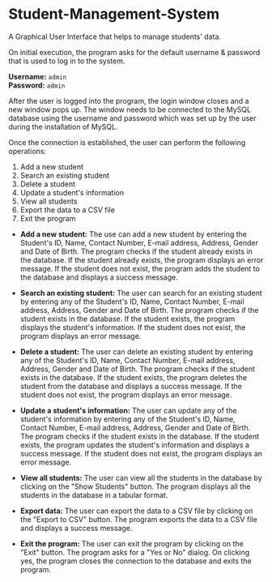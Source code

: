 # Student-Management-System

A Graphical User Interface that helps to manage students' data.

On initial execution, the program asks for the default username & password that is used to log in to the system. 

**Username:** ```admin```<br>
**Password:** ```admin```

After the user is logged into the program, the login window closes and a new window pops up. The window needs to be connected to the MySQL database using the username and password which was set up by the user during the installation of MySQL.

Once the connection is established, the user can perform the following operations:

1.  Add a new student
2.  Search an existing student
3.  Delete a student
4.  Update a student's information
5.  View all students
6.  Export the data to a CSV file
7.  Exit the program

* **Add a new student:** The use can add a new student by entering the Student's ID, Name, Contact Number, E-mail address, Address, Gender and Date of Birth. The program checks if the student already exists in the database. If the student already exists, the program displays an error message. If the student does not exist, the program adds the student to the database and displays a success message.


* **Search an existing student:** The user can search for an existing student by entering any of the Student's ID, Name, Contact Number, E-mail address, Address, Gender and Date of Birth. The program checks if the student exists in the database. If the student exists, the program displays the student's information. If the student does not exist, the program displays an error message.


* **Delete a student:** The user can delete an existing student by entering any of the Student's ID, Name, Contact Number, E-mail address, Address, Gender and Date of Birth. The program checks if the student exists in the database. If the student exists, the program deletes the student from the database and displays a success message. If the student does not exist, the program displays an error message.


* **Update a student's information:** The user can update any of the student's information by entering any of the Student's ID, Name, Contact Number, E-mail address, Address, Gender and Date of Birth. The program checks if the student exists in the database. If the student exists, the program updates the student's information and displays a success message. If the student does not exist, the program displays an error message.


* **View all students:** The user can view all the students in the database by clicking on the "Show Students" button. The program displays all the students in the database in a tabular format.


* **Export data:** The user can export the data to a CSV file by clicking on the "Export to CSV" button. The program exports the data to a CSV file and displays a success message.


* **Exit the program:** The user can exit the program by clicking on the "Exit" button. The program asks for a "Yes or No" dialog. On clicking yes, the program closes the connection to the database and exits the program.